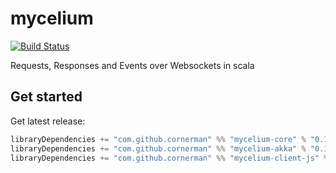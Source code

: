# mycelium
[![Build Status](https://travis-ci.org/cornerman/mycelium.svg?branch=master)](https://travis-ci.org/cornerman/mycelium)

Requests, Responses and Events over Websockets in scala

## Get started

Get latest release:
```scala
libraryDependencies += "com.github.cornerman" %% "mycelium-core" % "0.1.0" // core data types
libraryDependencies += "com.github.cornerman" %% "mycelium-akka" % "0.1.0" // akka-based jvm client and server implementation
libraryDependencies += "com.github.cornerman" %% "mycelium-client-js" % "0.1.0" // scalajs client implementation
```
